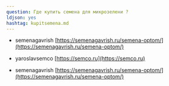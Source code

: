 ```yaml
---
question: Где купить семена для микрозелени ?
ldjson: yes 
hashtag: kupitsemena.md
---
```


* semenagavrish  [https://semenagavrish.ru/semena-optom/](https://semenagavrish.ru/semena-optom/)

* yaroslavsemco  [https://semco.ru](https://semco.ru) 

* semenagavrish [https://semenagavrish.ru/semena-optom/](https://semenagavrish.ru/semena-optom/)